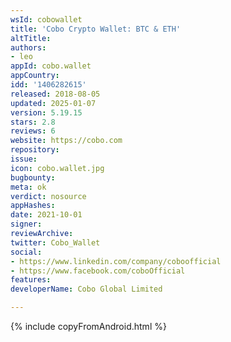 ```yaml
---
wsId: cobowallet
title: 'Cobo Crypto Wallet: BTC & ETH'
altTitle: 
authors:
- leo
appId: cobo.wallet
appCountry: 
idd: '1406282615'
released: 2018-08-05
updated: 2025-01-07
version: 5.19.15
stars: 2.8
reviews: 6
website: https://cobo.com
repository: 
issue: 
icon: cobo.wallet.jpg
bugbounty: 
meta: ok
verdict: nosource
appHashes: 
date: 2021-10-01
signer: 
reviewArchive: 
twitter: Cobo_Wallet
social:
- https://www.linkedin.com/company/coboofficial
- https://www.facebook.com/coboOfficial
features: 
developerName: Cobo Global Limited

---
```


 {% include copyFromAndroid.html %}
